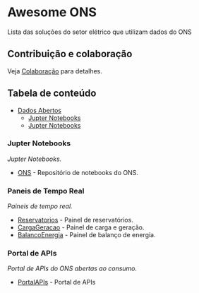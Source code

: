 # Awesome ONS 

Lista das soluções do setor elétrico que utilizam dados do ONS

## Contribuição e colaboração
Veja [Colaboração](https://github.com/ONSBR/DadosAbertos/blob/main/COLLABORATING.md) para detalhes.

## Tabela de conteúdo
- [Dados Abertos](#dados-abertos)
    - [Jupter Notebooks](#jupter-notebooks)
    - [Jupter Notebooks](#jupter-notebooks)

### Jupter Notebooks
*Jupter Notebooks.*

* [ONS](https://github.com/ONSBR/DadosAbertos) - Repositório de notebooks do ONS.

### Paneis de Tempo Real
*Paineis de tempo real.*

* [Reservatorios](http://www.ons.org.br/paginas/energia-agora/reservatorios) - Painel de reservatórios.
* [CargaGeracao](http://www.ons.org.br/paginas/energia-agora/carga-e-geracao) - Painel de carga e geração.
* [BalancoEnergia](http://www.ons.org.br/paginas/energia-agora/balanco-de-energia) - Painel de balanço de energia.


### Portal de APIs
*Portal de APIs do ONS abertas ao consumo.*

* [PortalAPIs](https://sintegre.ons.org.br/Paginas/servicos/PortalAPI.aspx) - Portal de APIs
